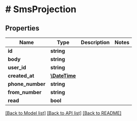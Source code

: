 # # SmsProjection

## Properties

Name | Type | Description | Notes
------------ | ------------- | ------------- | -------------
**id** | **string** |  |
**body** | **string** |  |
**user_id** | **string** |  |
**created_at** | [**\DateTime**](\DateTime) |  |
**phone_number** | **string** |  |
**from_number** | **string** |  |
**read** | **bool** |  |

[[Back to Model list]](../../README#models) [[Back to API list]](../../README#endpoints) [[Back to README]](../../README)

